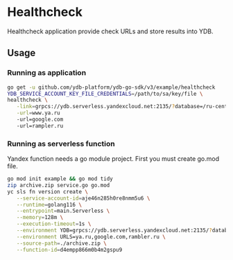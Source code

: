 # Healthcheck

Healthcheck application provide check URLs and store results into YDB.

## Usage

### Running as application

```bash
go get -u github.com/ydb-platform/ydb-go-sdk/v3/example/healthcheck
YDB_SERVICE_ACCOUNT_KEY_FILE_CREDENTIALS=/path/to/sa/key/file \
healthcheck \
   -link=grpcs://ydb.serverless.yandexcloud.net:2135/?database=/ru-central1/b1g8skpblkos03malf3s/etn01f8gv9an9sedo9fu \
   -url=www.ya.ru
   -url=google.com
   -url=rampler.ru
```

### Running as serverless function
Yandex function needs a go module project. First you must create go.mod file.
```bash
go mod init example && go mod tidy
zip archive.zip service.go go.mod
yc sls fn version create \
   --service-account-id=aje46n285h0re8nmm5u6 \
   --runtime=golang116 \
   --entrypoint=main.Serverless \
   --memory=128m \
   --execution-timeout=1s \
   --environment YDB=grpcs://ydb.serverless.yandexcloud.net:2135/?database=/ru-central1/b1g8skpblkos03malf3s/etn01f8gv9an9sedo9fu \
   --environment URLS=ya.ru,google.com,rambler.ru \
   --source-path=./archive.zip \
   --function-id=d4empp866m0b4m2gspu9
```

